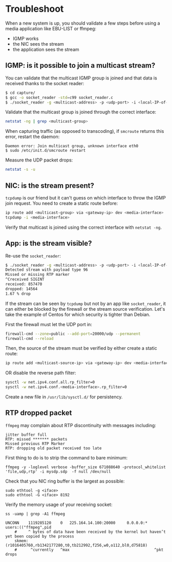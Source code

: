 # Troubleshoot

When a new system is up, you should validate a few steps before
using a media application like EBU-LIST or ffmpeg:

* IGMP works
* the NIC sees the stream
* the application sees the stream

## IGMP: is it possible to join a multicast stream?

You can validate that the multicast IGMP group is joined and that data
is received thanks to the socket reader:

```sh
$ cd capture/
$ gcc -o socket_reader -std=c99 socket_reader.c
$ ./socket_reader -g <multicast-address> -p <udp-port> -i <local-IP-of-media-interface>
```

Validate that the multicast group is joined through the correct
interface:

```sh
netstat -ng | grep <multicast-group>
```


When capturing traffic (as opposed to transcoding), if `smcroute` returns this error, restart the daemon:

```
Daemon error: Join multicast group, unknown interface eth0
$ sudo /etc/init.d/smcroute restart
```

Measure the UDP packet drops:

```sh
netstat -s -u
```

## NIC: is the stream present?

`tcpdump` is our friend but it can't guess on which interface to throw the IGMP join request.
You need to create a static route before:

```sh
ip route add <multicast-group> via <gateway-ip> dev <media-interface>
tcpdump -i <media-interface>
```

Verify that multicast is joined using the correct interface with `netstat -ng`.

## App: is the stream visible?

Re-use the `socket_reader`:

```sh
$ ./socket_reader -g <multicast-address> -p <udp-port> -i <local-IP-of-media-interface>
Detected stream with payload type 96
Missed or missing RTP marker
^Creceived SIGINT
received: 857470
dropped: 14564
1.67 % drop
```

If the stream can be seen by `tcpdump` but not by an app like
`socket_reader`, it can either be blocked by the firewall or the stream
source verification. Let's take the example of Centos for which security
is tighter than Debian.

First the firewall must let the UDP port in:

```sh
firewall-cmd --zone=public --add-port=20000/udp --permanent
firewall-cmd --reload
```

Then, the source of the stream must be verified by either create a
static route:

```sh
ip route add <multicast-source-ip> via <gateway-ip> dev <media-interface>
```

OR disable the reverse path filter:

```sh
sysctl -w net.ipv4.conf.all.rp_filter=0
sysctl -w net.ipv4.conf.<media-interface>.rp_filter=0
```

Create a new file in `/usr/lib/sysctl.d/` for persistency.

## RTP dropped packet

`ffmpeg` may complain about RTP discontinuity with messages including:

```
jitter buffer full
RTP: missed ******* packets
Missed previous RTP Marker
RTP: dropping old packet received too late
```

First thing to do is to strip the command to bare minimum:

```
ffmpeg -y -loglevel verbose -buffer_size 671088640 -protocol_whitelist 'file,udp,rtp' -i mysdp.sdp  -f null /dev/null
```

Check that you NIC ring buffer is the largest as possible:

```
sudo ethtool -g <iface>
sudo ethtool -G <iface> 8192
```

Verify the memory usage of your receiving socket:

```
ss -uamp | grep -A1 ffmpeg

UNCONN    1119285120    0   225.164.14.100:20000     0.0.0.0:*          users:(("ffmpeg",pid
    #     ^ bytes of data have been received by the kernel but haven’t yet been copied by the process
    skmem:(r1016405760,rb1342177280,t0,tb212992,f256,w0,o112,bl0,d75818)
    #      ^currently   ^max                                     ^pkt drops
```
